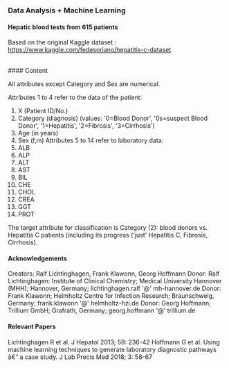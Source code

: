 ### Data Analysis + Machine Learning 

#### Hepatic blood tests from 615 patients
Based on the original Kaggle dataset : 
https://www.kaggle.com/fedesoriano/hepatitis-c-dataset


<br>
#### Content 

All attributes except Category and Sex are numerical.

Attributes 1 to 4 refer to the data of the patient:
1) X (Patient ID/No.)
2) Category (diagnosis) (values: '0=Blood Donor', '0s=suspect Blood Donor', '1=Hepatitis', '2=Fibrosis', '3=Cirrhosis')
3) Age (in years)
4) Sex (f,m)
Attributes 5 to 14 refer to laboratory data:
5) ALB
6) ALP
7) ALT
8) AST
9) BIL
10) CHE
11) CHOL
12) CREA
13) GGT
14) PROT

The target attribute for classification is Category (2): blood donors vs. Hepatitis C patients (including its progress ('just' Hepatitis C, Fibrosis, Cirrhosis).

#### Acknowledgements

Creators: Ralf Lichtinghagen, Frank Klawonn, Georg Hoffmann
Donor: Ralf Lichtinghagen: Institute of Clinical Chemistry; Medical University Hannover (MHH); Hannover, Germany; lichtinghagen.ralf '@' mh-hannover.de
Donor: Frank Klawonn; Helmholtz Centre for Infection Research; Braunschweig, Germany; frank.klawonn '@' helmholtz-hzi.de
Donor: Georg Hoffmann; Trillium GmbH; Grafrath, Germany; georg.hoffmann '@' trillium.de

#### Relevant Papers

Lichtinghagen R et al. J Hepatol 2013; 59: 236-42
Hoffmann G et al. Using machine learning techniques to generate laboratory diagnostic pathways â€“ a case study. J Lab Precis Med 2018; 3: 58-67
